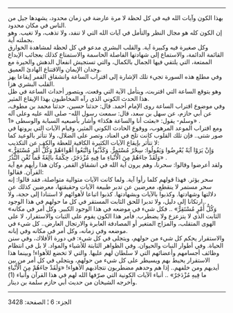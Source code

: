 ------------------------------------------------------------------------

بهذا الكون وآيات الله فيه في كل لحظة لا مرة عارضة في زمان محدود، يشهدها
جيل من الناس في مكان محدود.  
إن الكون كله هو مجال النظر والتأمل في آيات الله التي لا تنفد، ولا تذهب،
ولا تغيب. وهو بجملته آية.  
وكل صغيرة فيه وكبيرة آية. والقلب البشري مدعو في كل لحظة لمشاهدة الخوارق
القائمة الدائمة، والاستماع إلى شهادتها الفاصلة الحاسمة والاستمتاع كذلك
بعجائب الإبداع الممتعة، التي يلتقي فيها الجمال بالكمال، والتي تستجيش
انفعال الدهش والحيرة مع وجدان الإيمان والاقتناع الهادئ العميق.  
وفي مطلع هذه السورة تجيء تلك الإشارة إلى اقتراب الساعة وانشقاق القمر
إيقاعا يهز القلب البشري هزا.  
وهو يتوقع الساعة التي اقتربت، ويتأمل الآية التي وقعت، ويتصور أحداث
الساعة في ظل هذا الحدث الكوني الذي رآه المخاطبون بهذا الإيقاع المثير.  
وفي موضوع اقتراب الساعة روى الإمام أحمد. قال: حدثنا حسين، حدثنا محمد بن
مطوف، عن أبي حازم، عن سهل بن سعد، قال: سمعت رسول الله- صلى الله عليه
وعلى آله وسلم- يقول: «بعثت أنا والساعة هكذا» وأشار بأصبعيه السبابة
والوسطى «1» .  
ومع اقتراب الموعد المرهوب، ووقوع الحادث الكوني المثير، وقيام الآيات التي
يرونها في صور شتى.. فإن تلك القلوب كانت تلج في العناد، وتصر على الضلال،
ولا تتأثر بالوعيد كما لا تتأثر بإيقاع الآيات الكثيرة الكافية للعظة والكف
عن التكذيب:  
«وَإِنْ يَرَوْا آيَةً يُعْرِضُوا وَيَقُولُوا: سِحْرٌ مُسْتَمِرٌّ. وَكَذَّبُوا وَاتَّبَعُوا أَهْواءَهُمْ وَكُلُّ أَمْرٍ
مُسْتَقِرٌّ. وَلَقَدْ جاءَهُمْ مِنَ الْأَنْباءِ ما فِيهِ مُزْدَجَرٌ، حِكْمَةٌ بالِغَةٌ فَما تُغْنِ النُّذُرُ» .  
ولقد أعرضوا وقالوا: سحرنا، وهم يرون آية الله في انشقاق القمر. وكان هذا
رأيهم مع آية القرآن. فقالوا:  
سحر يؤثر. فهذا قولهم كلما رأوا آية. ولما كانت الآيات متوالية متواصلة،
فقد قالوا: إنه سحر مستمر لا ينقطع، معرضين عن تدبر طبيعة الآيات وحقيقتها،
معرضين كذلك عن دلالتها وشهادتها. وكذبوا بالآيات وبشهادتها. كذبوا اتباعا
لأهوائهم لا استنادا إلى حجة، ولا ارتكانا إلى دليل، ولا تدبرا للحق الثابت
المستقر في كل ما حولهم في هذا الوجود..  
«وَكُلُّ أَمْرٍ مُسْتَقِرٌّ» .. فكل شيء في موضعه في هذا الوجود الكبير. وكل أمر في
مكانه الثابت الذي لا يتزعزع ولا يضطرب. فأمر هذا الكون يقوم على الثبات
والاستقرار، لا على الهوى المتقلب، والمزاج المتغير أو المصادفة العابرة
والارتجال العارض.. كل شيء في موضعه وفي زمانه، وكل أمر في مكانه وفي
إبانه.  
والاستقرار يحكم كل شيء من حولهم، ويتجلى في كل شيء: في دورة الأفلاك، وفي
سنن الحياة. وفي أطوار النبات والحيوان. وفي الظواهر الثابتة للأشياء
والمواد. لا بل في انتظام وظائف أجسامهم وأعضائهم التي لا سلطان لهم عليها.
والتي لا تخضع للأهواء! وبينما هذا الاستقرار يحيط بهم ويسيطر على كل شيء
من حولهم، ويتجلى في كل أمر من بين أيديهم ومن خلفهم.. إذا هم وحدهم
مضطربون تتجاذبهم الأهواء! «وَلَقَدْ جاءَهُمْ مِنَ الْأَنْباءِ ما فِيهِ مُزْدَجَرٌ» .. أنباء
الآيات الكونية التي صرّفها الله لهم في هذا القرآن وأنباء (1) وأخرجه
الشيخان من حديث أبي حازم سلمة بن دينار.

------------------------------------------------------------------------

الجزء: 6 ¦ الصفحة: 3428
